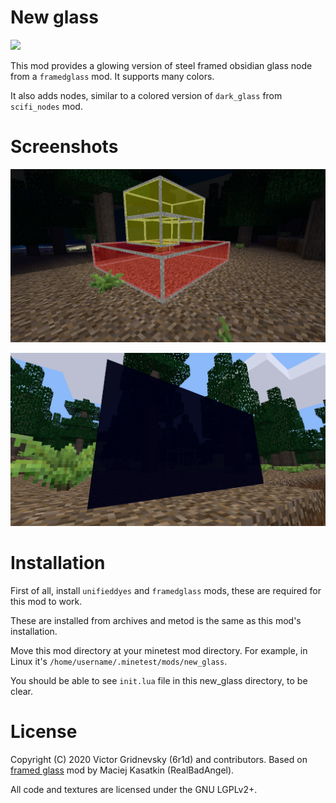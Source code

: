 # New glass

![](https://github.com/6r1d/minetest_new_glass/workflows/luacheck/badge.svg)

This mod provides a glowing version of steel framed obsidian glass node from
a ``framedglass`` mod. It supports many colors.

It also adds nodes, similar to a colored version of ``dark_glass`` from
``scifi_nodes`` mod.

Screenshots
===========

![](doc/screenshot.png)

![](doc/screenshot_2.png)

Installation
============

First of all, install ``unifieddyes`` and ``framedglass`` mods,
these are required for this mod to work.

These are installed from archives and metod is the same as
this mod's installation.

Move this mod directory at your minetest mod directory.
For example, in Linux it's ``/home/username/.minetest/mods/new_glass``.

You should be able to see ``init.lua`` file in this new_glass directory,
to be clear.

License
=======

Copyright (C) 2020 Victor Gridnevsky (6r1d) and contributors. Based on [framed glass](https://github.com/minetest-mods/framedglass) mod by Maciej Kasatkin (RealBadAngel).

All code and textures are licensed under the GNU LGPLv2+.
